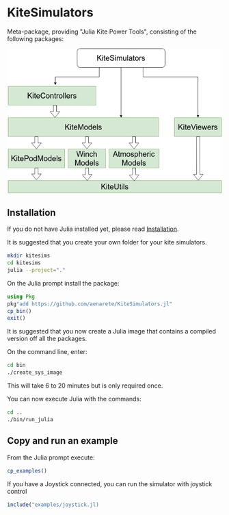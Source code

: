 # KiteSimulators

Meta-package, providing "Julia Kite Power Tools", consisting of the following packages:
<p align="center"><img src="./docs/kite_power_tools.png" width="500" /></p>

## Installation
If you do not have Julia installed yet, please read [Installation](docs/Installation.md).

It is suggested that you create your own folder for your kite simulators.
```bash
mkdir kitesims
cd kitesims
julia --project="."
```
On the Julia prompt install the package:
```julia
using Pkg
pkg"add https://github.com/aenarete/KiteSimulators.jl"
cp_bin()
exit()
```
It is suggested that you now create a Julia image that contains a compiled version off all the packages.

On the command line, enter:
```bash
cd bin
./create_sys_image
```
This will take 6 to 20 minutes but is only required once.

You can now execute Julia with the commands:
```bash
cd ..
./bin/run_julia
```

## Copy and run an example
From the Julia prompt execute:
```julia
cp_examples()
```
If you have a Joystick connected, you can run the simulator with joystick control
```julia
include("examples/joystick.jl)
```

